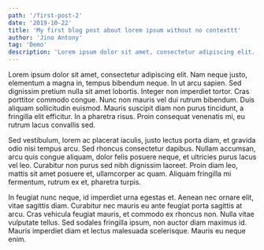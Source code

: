 ```yaml
---
path: '/first-post-2'
date: '2019-10-22'
title: 'My first blog post about lorem ipsum without no contexttt'
author: 'Jino Antony'
tag: 'Demo'
description: 'Lorem ipsum dolor sit amet, consectetur adipiscing elit. Nam neque justo, elementum a magna in, tempus bibendum neque.'
---
```


Lorem ipsum dolor sit amet, consectetur adipiscing elit. Nam neque justo, elementum a magna in, tempus bibendum neque. In ut arcu sapien. Sed dignissim pretium nulla sit amet lobortis. Integer non imperdiet tortor. Cras porttitor commodo congue. Nunc non mauris vel dui rutrum bibendum. Duis aliquam sollicitudin euismod. Mauris suscipit diam non purus tincidunt, a fringilla elit efficitur. In a pharetra risus. Proin consequat venenatis mi, eu rutrum lacus convallis sed.

Sed vestibulum, lorem ac placerat iaculis, justo lectus porta diam, et gravida odio nisi tempus arcu. Sed rhoncus consectetur dapibus. Nullam accumsan, arcu quis congue aliquam, dolor felis posuere neque, et ultricies purus lacus vel leo. Curabitur non purus sed nibh dignissim laoreet. Proin diam leo, mattis sit amet posuere et, ullamcorper ac quam. Aliquam fringilla mi fermentum, rutrum ex et, pharetra turpis.

In feugiat nunc neque, id imperdiet urna egestas et. Aenean nec ornare elit, vitae sagittis diam. Curabitur nec mauris eu ante feugiat porta sagittis at arcu. Cras vehicula feugiat mauris, et commodo ex rhoncus non. Nulla vitae vulputate tellus. Sed sodales fringilla ipsum, non auctor diam maximus id. Mauris imperdiet diam et lectus malesuada scelerisque. Mauris eu neque enim.
